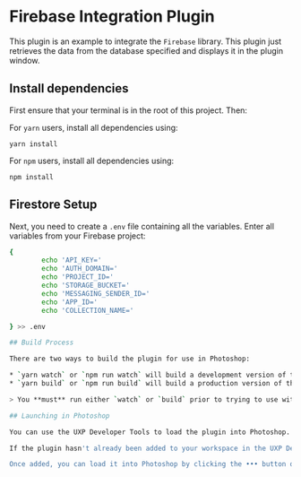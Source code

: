 # Firebase Integration Plugin

This plugin is an example to integrate the `Firebase` library. This plugin just retrieves the data from the database specified and displays it in the plugin window. 

## Install dependencies

First ensure that your terminal is in the root of this project. Then:

For `yarn` users, install all dependencies using:

```
yarn install
```

For `npm` users, install all dependencies using:

```
npm install
```

## Firestore Setup

Next, you need to create a `.env` file containing all the variables. Enter all variables from your Firebase project:

```sh
{
        echo 'API_KEY='
        echo 'AUTH_DOMAIN='
        echo 'PROJECT_ID='
        echo 'STORAGE_BUCKET='
        echo 'MESSAGING_SENDER_ID='
        echo 'APP_ID='
        echo 'COLLECTION_NAME='

} >> .env

## Build Process

There are two ways to build the plugin for use in Photoshop:

* `yarn watch` or `npm run watch` will build a development version of the plugin, and recompile everytime you make a change to the source files. The result is placed in `dist`. 
* `yarn build` or `npm run build` will build a production version of the plugin and place it in `dist`. It will not update every time you make a change to the source files.

> You **must** run either `watch` or `build` prior to trying to use within Photoshop!

## Launching in Photoshop

You can use the UXP Developer Tools to load the plugin into Photoshop.

If the plugin hasn't already been added to your workspace in the UXP Developer Tools, you can add it by clicking "Add Plugin..." and selecting `dist/manifest.json`. **DO NOT** select the `manifest.json` file inside the `plugin` folder.

Once added, you can load it into Photoshop by clicking the ••• button on the corresponding row, and clicking "Load". Switch to Photoshop and you should see the starter panels.



